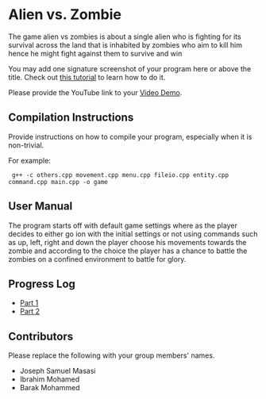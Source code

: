 # Alien vs. Zombie

The game alien vs zombies is about a single alien who is fighting for its survival across the land that is inhabited by zombies who aim to kill him hence he might fight against them to survive and win


You may add one signature screenshot of your program here or above the title. Check out [this tutorial](https://www.digitalocean.com/community/tutorials/markdown-markdown-images) to learn how to do it.

Please provide the YouTube link to your [Video Demo](https://youtube.com).

## Compilation Instructions

Provide instructions on how to compile your program, especially when it is non-trivial.

For example:

```
 g++ -c others.cpp movement.cpp menu.cpp fileio.cpp entity.cpp command.cpp main.cpp -o game
```

## User Manual

The program starts off with default game settings where as the player decides to either go ion with the initial settings or not
using commands such as up, left, right and down the player choose his movements towards the zombie and
according to the choice the player has a chance to battle the zombies on a confined environment to battle for glory.
## Progress Log

- [Part 1](PART1.md)
- [Part 2](PART2.md)

## Contributors

Please replace the following with your group members' names. 

- Joseph Samuel Masasi
- Ibrahim Mohamed
- Barak Mohammed


